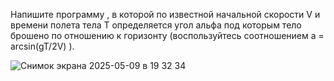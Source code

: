 Напишите программу , в которой по известной начальной скорости V и времени полета тела T определяется угол aльфа под которым тело брошено по отношению к горизонту (воспользуйтесь соотношением a = arcsin(gT/2V) ).

![Снимок экрана 2025-05-09 в 19 32 34](https://github.com/user-attachments/assets/9f7c5087-7ff9-49f9-8d06-ca33adeb3d6f)
